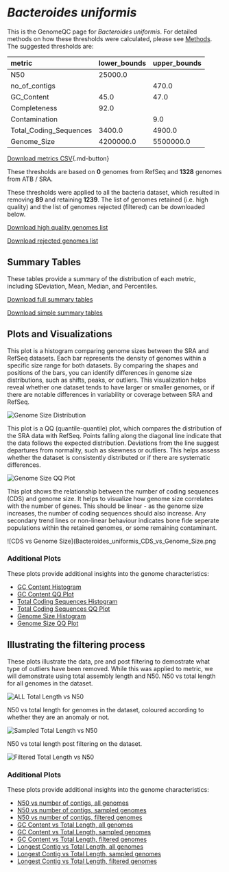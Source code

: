 # *Bacteroides uniformis*

This is the GenomeQC page for *Bacteroides uniformis*. For detailed methods on how these thresholds were calculated, please see [Methods](/methods).
The suggested thresholds are: 

| metric                 | lower_bounds   | upper_bounds   |
|:-----------------------|:---------------|:---------------|
| N50                    | 25000.0        |                |
| no_of_contigs          |                | 470.0          |
| GC_Content             | 45.0           | 47.0           |
| Completeness           | 92.0           |                |
| Contamination          |                | 9.0            |
| Total_Coding_Sequences | 3400.0         | 4900.0         |
| Genome_Size            | 4200000.0      | 5500000.0      |

[Download metrics CSV](/Bacteroides/Bacteroides_uniformis/Bacteroides_uniformis_metrics.csv){.md-button}


These thresholds are based on **0** genomes from RefSeq and **1328** genomes from ATB / SRA.

These thresholds were applied to all the bacteria dataset, which resulted in removing **89** and retaining **1239**.
The list of genomes retained (i.e. high quality) and the list of genomes rejected (filtered) can be downloaded below. 

[Download high quality genomes list](/Bacteroides/Bacteroides_uniformis/Bacteroides_uniformis_high_quality_genomes.csv.xz)


[Download rejected genomes list](/Bacteroides/Bacteroides_uniformis/Bacteroides_uniformis_filtered_out_genomes.csv.xz)



## Summary Tables
These tables provide a summary of the distribution of each metric, including SDeviation, Mean, Median, and Percentiles.

[Download full summary tables](/Bacteroides/Bacteroides_uniformis/summary.csv)

[Download simple summary tables](/Bacteroides/Bacteroides_uniformis/selected_summary.csv)

## Plots and Visualizations

This plot is a histogram comparing genome sizes between the SRA and RefSeq datasets. Each bar represents the density of genomes within a specific size range for both datasets. By comparing the shapes and positions of the bars, you can identify differences in genome size distributions, such as shifts, peaks, or outliers. This visualization helps reveal whether one dataset tends to have larger or smaller genomes, or if there are notable differences in variability or coverage between SRA and RefSeq.

![Genome Size Distribution](Genome_Size_refseq_histogram_kde.png)

This plot is a QQ (quantile-quantile) plot, which compares the distribution of the SRA data with RefSeq. Points falling along the diagonal line indicate that the data follows the expected distribution. Deviations from the line suggest departures from normality, such as skewness or outliers. This helps assess whether the dataset is consistently distributed or if there are systematic differences.

![Genome Size QQ Plot](Genome_Size_refseq_qqplot.png)

This plot shows the relationship between the number of coding sequences (CDS) and genome size. It helps to visualize how genome size correlates with the number of genes. This should be linear - as the genome size increases, the number of coding sequences should also increase. Any secondary trend lines or non-linear behaviour indicates bone fide seperate populations within the retained genomes, or some remaining contaminant. 

![CDS vs Genome Size](Bacteroides_uniformis_CDS_vs_Genome_Size.png

### Additional Plots

These plots provide additional insights into the genome characteristics:

- [GC Content Histogram](Bacteroides_uniformis_GC_Content_refseq_histogram_kde.png)
- [GC Content QQ Plot](Bacteroides_uniformis_GC_Content_refseq_qqplot.png)
- [Total Coding Sequences Histogram](Bacteroides_uniformis_Total_Coding_Sequences_refseq_histogram_kde.png)
- [Total Coding Sequences QQ Plot](Bacteroides_uniformis_Total_Coding_Sequences_refseq_qqplot.png)
- [Genome Size Histogram](Bacteroides_uniformis_Genome_Size_refseq_histogram_kde.png)
- [Genome Size QQ Plot](Bacteroides_uniformis_Genome_Size_refseq_qqplot.png)
## Illustrating the filtering process
These plots illustrate the data, pre and post filtering to demostrate what type of outliers have been removed. While this was applied to metric, we will demonstrate using total assembly length and N50.
N50 vs total length for all genomes in the dataset.

![ALL Total Length vs N50](Bacteroides_uniformis_all_total_length_N50.png)

N50 vs total length for genomes in the dataset, coloured according to whether they are an anomaly or not.

![Sampled Total Length vs N50](Bacteroides_uniformis_sample_total_length_N50.png)

N50 vs total length post filtering on the dataset.

![Filtered Total Length vs N50](Bacteroides_uniformis_filt_total_length_N50.png)

### Additional Plots

These plots provide additional insights into the genome characteristics:

- [N50 vs number of contigs, all genomes](Bacteroides_uniformis_all_N50_number.png)
- [N50 vs number of contigs, sampled genomes](Bacteroides_uniformis_sample_N50_number.png)
- [N50 vs number of contigs, filtered genomes](Bacteroides_uniformis_filt_N50_number.png)
- [GC Content vs Total Length, all genomes](Bacteroides_uniformis_all_total_length_GC_Content.png)
- [GC Content vs Total Length, sampled genomes](Bacteroides_uniformis_sample_total_length_GC_Content.png)
- [GC Content vs Total Length, filtered genomes](Bacteroides_uniformis_filt_total_length_GC_Content.png)
- [Longest Contig vs Total Length, all genomes](Bacteroides_uniformis_all_total_length_longest.png)
- [Longest Contig vs Total Length, sampled genomes](Bacteroides_uniformis_sample_total_length_longest.png)
- [Longest Contig vs Total Length, filtered genomes](Bacteroides_uniformis_filt_total_length_longest.png)
